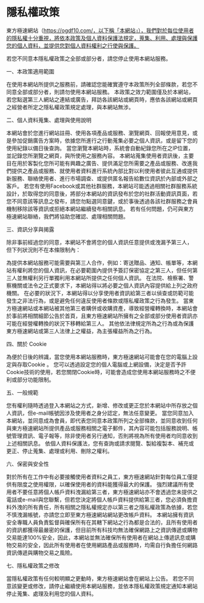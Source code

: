# 隱私權政策

東方極速網站（https://ogdf10.com/，以下稱「本網站」），我們對於每位使用者的隱私權十分重視，將依本政策及個人資料保護法規定，蒐集、利用、處理與保護您的個人資料，並提供您對個人資料權利之行使與保護。

若您不同意本隱私權政策之全部或部分者，請您停止使用本網站服務。

 

一、本政策適用範圍

在使用本網站所提供之服務前，請確認您能確實遵守本政策所列全部條款，若您不同意全部或部分者，則請勿使用本網站服務。
本政策之效力範圍僅及於本網站，若您點選第三人網站之連結或廣告，拜訪各該網站或網頁時，應依各該網站或網頁之經營者所定之隱私權政策規定處理，與本網站無涉。

 

二、個人資料蒐集、處理與使用說明

本網站會於您進行網站註冊、使用各項產品或服務、瀏覽網頁、回報使用意見，或是參加促銷廣告方案時，依據您所進行之行動蒐集必要之個人資訊，或是留下您的使用紀錄以備日後查詢。
當您瀏覽本網站時，系統會自動紀錄您所在之IP位置，並記錄您所瀏覽之網頁，與所使用之服務內容。
本網站蒐集使用者資訊後，主要目在用於客製化您所可能有興趣之廣告、提供滿足您所需要之產品或服務、改進我們提供之產品或服務、就使用者資料進行系統內部比對以利使用者彼此互通或提供新服務、聯絡使用者、進行市場調查、或提供匿名報告給數位資訊於內部或外部之客戶。
若您有使用Facebook或其他社群服務，本網站可能透過相關社群服務系統設計，於取得您的同意後，將部分本網站的資訊發布於您的社群活動資訊頁面，若您不同意該等訊息之發布，請您勿點選同意鍵，或於事後透過各該社群服務之會員機制移除該等資訊或拒絕本網站繼續發布相關訊息。
若有任何問題，仍可與東方極速網站聯絡，我們將協助您確認、處理相關問題。

 

三、資訊分享與揭露

除非事前經過您的同意，本網站不會將您的個人資訊任意提供或洩漏予第三人， 但下列狀況則不在本條限制內：

為提供本網站服務可能需要與第三人合作，例如：寄送贈品、通知、帳單等，本網站有權利將您的個人資訊，在必要範圍內提供予簽訂保密協定之第三人，但任何第三人並無權利另行單獨利用本網站所提供之任何個人資訊。
在法院、檢察署、警察機關或法令之正式要求下，本網站得以將必要之個人資訊內容提供給上列之政府機關。
在必要的狀況下，本網站得以分享使用者資訊給第三者以偵查或防範可能發生之非法行為，或是避免任何違反使用者條款或隱私權政策之行為發生。
當東方極速網站或本網站被其他第三者購併或收購資產，導致經營權轉換時，本網站會於事前將相關細節公告於首頁，且東方極速網站所擁有之全部或部分使用者資訊亦可能在經營權轉換的狀況下移轉給第三人。
其他依法律規定所為之行為或為保護東方極速網站或第三人法律上之權益，為主張權益所為之行為。

 

四、關於 Cookie

為便於日後的辨識，當您使用本網站服務時，東方極速網站可能會在您的電腦上設定與存取Cookie 。
您可以透過設定您的個人電腦或上網設備，決定是否予許Cookie技術的使用，若您關閉Cookie時，可能會造成您使用本網站服務時之不便利或部分功能限制。

 

五、一般規範

您有權利隨時透過登入本網站之方式，新增、修改或更正您於本網站中所存放之個人資訊，但e-mail帳號因涉及使用者之身分認定，無法任意變更。
當您同意加入本網站，並同意成為會員，即代表您同意本政策所列之全部條款，並同意收到任何與東方極速網站所提供產品或服務相關之電子郵件，其內容可能包括服務說明、帳號管理資訊、電子報等，除非使用者另行通知，否則將視為所有使用者均同意收到上述相關訊息。
依個人資料保護法，您有查詢或請求閱覽、製給複製本、補充或更正、停止蒐集、處理或利用、刪除之權利。

 

六、保密與安全性

對於所有在工作中有必要接觸使用者資料之員工，東方極速網站針對每位員工僅提供有限度之使用權限，以確保使用者的資料能獲得最大的保護。
強烈建議所有使用者不要任意將個人帳戶資料洩漏給第三者，東方極速網站亦不會透過您未提供之電話或e-mail與您聯繫，但若您決定將個人帳戶資料提供給第三者，您必須負擔資料外洩的所有責任，所有相關之隱私權規定亦以第三者之隱私權政策為依據，若您不慎洩漏帳號，亦請您立即至東方極速網站網站更改帳戶資料。
本網站擁有資訊安全專職人員負責監督與確保所有在其轄下網站之行為都是合法的，且所有使用者的資訊都獲得最嚴密的保護，但目前所有科技均無法確保網路上之資訊傳遞或購物交易能達100%安全，因此，本網站並無法確保所有使用者在網站上傳遞訊息或購物交易的安全，因此所有使用者在使用網路產品或服務時，均需自行負擔任何網路資訊傳遞與購物交易之風險。

 

七、隱私權政策之修改

當隱私權政策有任何較明顯之更動時，東方極速網站會在網站上公告。
若您不同意該變更或修改，請停止繼續使用本網站服務，並依本隱私權政策規定通知本網站停止蒐集、處理及利用您的個人資料。
